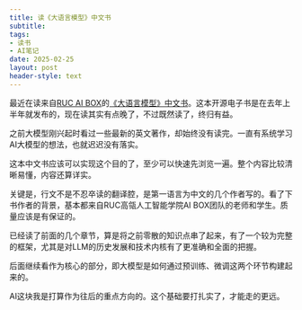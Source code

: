 ```yaml
---
title: 读《大语言模型》中文书
subtitle: 
tags: 
- 读书
- AI笔记
date: 2025-02-25
layout: post
header-style: text
---
```


最近在读来自[RUC AI BOX](http://aibox.ruc.edu.cn/index.htm)的[《大语言模型》中文书](http://aibox.ruc.edu.cn/zws/index.htm)。这本开源电子书是在去年上半年就发布的，现在读其实有点晚了，不过既然读了，终归有益。

之前大模型刚兴起时看过一些最新的英文著作，却始终没有读完。一直有系统学习AI大模型的想法，也就迟迟没有落实。

这本中文书应该可以实现这个目的了，至少可以快速先浏览一遍。整个内容比较清晰易懂，内容还算详实。

关键是，行文不是不忍卒读的翻译腔，是第一语言为中文的几个作者写的。看了下书作者的背景，基本都来自RUC高瓴人工智能学院AI BOX团队的老师和学生。质量应该是有保证的。

已经读了前面的几个章节，算是将之前零散的知识点串了起来，有了一个较为完整的框架，尤其是对LLM的历史发展和技术内核有了更准确和全面的把握。

后面继续看作为核心的部分，即大模型是如何通过预训练、微调这两个环节构建起来的。

AI这块我是打算作为往后的重点方向的。这个基础要打扎实了，才能走的更远。